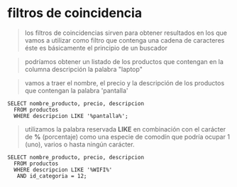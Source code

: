 # filtros de coincidencia

> los filtros de coincidencias sirven para obtener resultados en los que vamos a utilizar como filtro que contenga una cadena de caracteres
> éste es básicamente el principio de un buscador

> podríamos obtener un listado de los productos que contengan en la columna descripción la palabra "laptop"

> vamos a traer el nombre, el precio y la descripción de los productos que contengan la palabra 'pantalla'

    SELECT nombre_producto, precio, descripcion  
      FROM productos  
      WHERE descripcion LIKE '%pantalla%';  


> utilizamos la palabra reservada  **LIKE** en combinación con el carácter de **%** (porcentaje) como una especie de comodín que podría ocupar 1 (uno), varios o hasta ningún carácter.
 
    SELECT nombre_producto, precio, descripcion  
      FROM productos
      WHERE descripcion LIKE '%WIFI%'  
       AND id_categoria = 12; 

